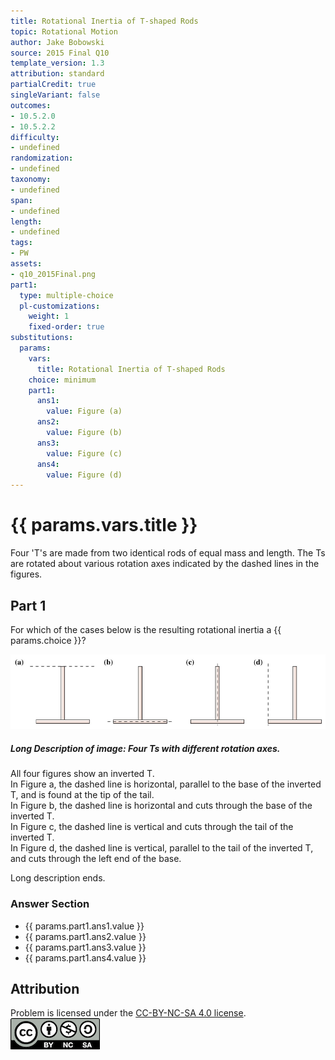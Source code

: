 ```yaml
---
title: Rotational Inertia of T-shaped Rods
topic: Rotational Motion
author: Jake Bobowski
source: 2015 Final Q10
template_version: 1.3
attribution: standard
partialCredit: true
singleVariant: false
outcomes:
- 10.5.2.0
- 10.5.2.2
difficulty:
- undefined
randomization:
- undefined
taxonomy:
- undefined
span:
- undefined
length:
- undefined
tags:
- PW
assets:
- q10_2015Final.png
part1:
  type: multiple-choice
  pl-customizations:
    weight: 1
    fixed-order: true
substitutions:
  params:
    vars:
      title: Rotational Inertia of T-shaped Rods
    choice: minimum
    part1:
      ans1:
        value: Figure (a)
      ans2:
        value: Figure (b)
      ans3:
        value: Figure (c)
      ans4:
        value: Figure (d)
---
```

# {{ params.vars.title }}
Four 'T's are made from two identical rods of equal mass and length.  The Ts are rotated about various rotation axes indicated by the dashed lines in the figures.

## Part 1

For which of the cases below is the resulting rotational inertia a {{ params.choice }}?

<img longdesc="Inertia of T-shaped rod.md#desc" alt="Four Ts with different rotation axes." src="q10_2015Final.png">

</br>

<div id="desc">
<h5>Long Description of image: Four Ts with different rotation axes.</h5>
All four figures show an inverted T. </br>
In Figure a, the dashed line is horizontal, parallel to the base of the inverted T, and is found at the tip of the tail.</br>
In Figure b, the dashed line is horizontal and cuts through the base of the inverted T. </br>
In Figure c, the dashed line is vertical and cuts through the tail of the inverted T. </br>
In Figure d, the dashed line is vertical, parallel to the tail of the inverted T, and cuts through the left end of the base.
<p>Long description ends.</p>
<div>

### Answer Section

- {{ params.part1.ans1.value }}
- {{ params.part1.ans2.value }}
- {{ params.part1.ans3.value }}
- {{ params.part1.ans4.value }}

## Attribution

Problem is licensed under the [CC-BY-NC-SA 4.0 license](https://creativecommons.org/licenses/by-nc-sa/4.0/).<br> ![The Creative Commons 4.0 license requiring attribution-BY, non-commercial-NC, and share-alike-SA license.](https://raw.githubusercontent.com/firasm/bits/master/by-nc-sa.png)